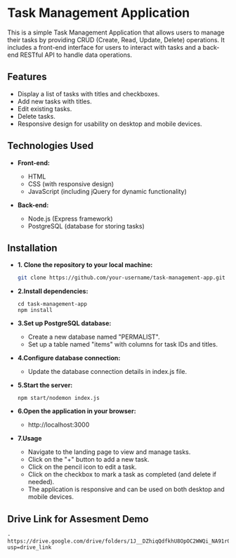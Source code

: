 # Task Management Application

This is a simple Task Management Application that allows users to manage their tasks by providing CRUD (Create, Read, Update, Delete) operations. It includes a front-end interface for users to interact with tasks and a back-end RESTful API to handle data operations.

## Features

- Display a list of tasks with titles and checkboxes.
- Add new tasks with titles.
- Edit existing tasks.
- Delete tasks.
- Responsive design for usability on desktop and mobile devices.

## Technologies Used

- **Front-end:**
  - HTML
  - CSS (with responsive design)
  - JavaScript (including jQuery for dynamic functionality)

- **Back-end:**
  - Node.js (Express framework)
  - PostgreSQL (database for storing tasks)

## Installation

- **1. Clone the repository to your local machine:**

   ```bash
   git clone https://github.com/your-username/task-management-app.git
   
- **2.Install dependencies:**
  ```node
  cd task-management-app
  npm install

- **3.Set up PostgreSQL database:**
  - Create a new database named "PERMALIST".
  - Set up a table named "items" with columns for task IDs and titles.
  
- **4.Configure database connection:**
  - Update the database connection details in index.js file.

- **5.Start the server:**
  ``` npm
  npm start/nodemon index.js

- **6.Open the application in your browser:**
  - http://localhost:3000

- **7.Usage**
  - Navigate to the landing page to view and manage tasks.
  - Click on the "+" button to add a new task.
  - Click on the pencil icon to edit a task.
  - Click on the checkbox to mark a task as completed (and delete if needed).
  - The application is responsive and can be used on both desktop and mobile devices.


## Drive Link for Assesment Demo
```link
- https://drive.google.com/drive/folders/1J__DZhiqQdfkhU8OpOC2WWQi_NA91r0X?usp=drive_link

